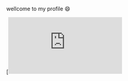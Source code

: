 wellcome to my profile :smile: 

[![Watch the video](https://ionicabizau.github.io/github-profile-languages/api.html?fandilladp)
